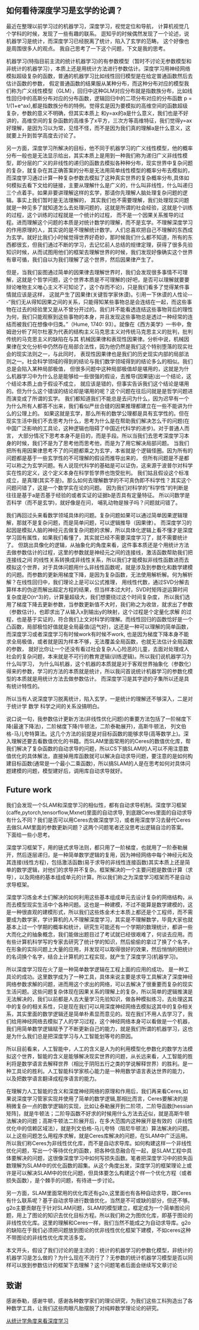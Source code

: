 ##  如何看待深度学习是玄学的论调？


最近在整理以前学习过的机器学习，深度学习，视觉定位和导航， 计算机视觉几个学科的时候，发现了一些有趣的联系。 逛知乎的时候偶然发现了一个论述，说
机器学习是统计，而深度学习已经脱离了统计，陷入了玄学的范畴。 这个好像也是周围很多人的观点。 我自己思考了一下这个问题，下文是我的思考。

机器学习(特指目前主流的统计机器学习)的有参数模型（暂时不讨论无参数模型和非统计的机器学习），本质上还是用统计方法进行参数估计。深度学习用神经网络模拟超级复杂的函数，普通的机器学习比如线性回归模型是在给定普通函数然后去估计函数的参数，
假定普通函数的结果服从某种分布，而这种分布对应的模型我们称为广义线性模型（GLM），回归中这种GLM对应分布就是指数族分布，比如线性回归中的高斯分布对应的分布函数，逻辑回归中的二项分布对应的分布函数 p = 1/(1+e^ax),都是指数族分布的特例。觉得玄是因为要模拟的高维空间的函数超级复杂，参数的意义不明确，但其实本质上
和y=ax的a是什么意义，我们也是不好讲的，高维空间的复杂函数的高维多了x平方，三次方等高维特征，我们觉得y=ax好理解，是因为习以为常，见怪不怪，而不是因为我们真的理解a是什么意义，这就要上升到哲学高度去讨论了。

另一方面，深度学习所解决的目标，他不同于机器学习的广义线性模型，他的概率分布一般也是无法显示给出，其实本质上是用到一种我们称为递归广义非线性模型，即分层的广义的非线性的递归的函数去模拟各种种分布，现实世界中复杂问题的复杂，就复杂在其正确答案的分布是无法用简单线性模型的概率分布去模拟的，
而深度学习通过计算一种复杂参数去模拟了这种真实世界的复杂概率分布,具体如何模拟去看下文给的链接，主要从理解什么是广义的，什么叫非线性，什么叫递归三个点着手。如果非要讲理解这样的玄学，那请你先理解人脑处理复杂问题的逻辑。事实上我们暂时是无法理解的，
其实我们也不需要理解，我们处理现实问题就是一种见多了就知道怎么去处理问题的，这就是所谓的社会经验，这就是个训练的过程，这个训练的过程就是一个统计的过程，
而不是一个因果关系推导的过程。进而理解这个问题的本质是对统计数学的理解，而不是玄学。不理解深度学习的作用原理的人，其实说的是不理解统计数学。人们总喜欢把自己不理解的东西成为玄学。就好比我们小时候觉得世界好奇妙，那时候我们什么都不知道，所有的东西都很玄，但我们通过不断的学习，去记忆前人总结的规律定理，获得了很多先验知识时候，从而试图用他们的框架去理解世界的时候，我们发现好像确实这个世界有章可循，我们自以为我们理解了这个世界，然后因果律产生了。

但是，当我们妄图通过简单的因果律去理解世界时，我们会发现很多事情不可理解，这就是个哲学问题，这个世界本质是不可理解的(好吧，是否可以理解就要要辩论唯物主义唯心主义不可知论了，这个存而不论)，只是我们看多了觉得某件事情就应该是这样，
这就产生了因果律(关键哲学家休谟)。引用一下休谟的人性论---“我们无从得知因果之间的关系，只能得知某些事物总是会连结在一起，而这些事物在过去的经验里又是从不曾分开过的。我们并不能看透连结这些事物背后的理性为何，我们只能观察到这些事物的本身，并且发现这些事物总是透过一种经常的连结而被我们在想像中归类。”（Hume, 1740: 93）。就像在《西方美学》一书中，詹姆逊分析了阿尔杜塞为代表的结构主义马克思主义对传统马克思主义的批判，批判传统的马克思主义的缺陷在与其
机械因果律和表现性因果律。分析中说，机械因果律在文化分析中仍然存在局部合法性，因为他仍然是我们这个特别堕落的现实社会的现实法则之一，与此同时，
表现性因果律也是我们的历史现实内部的局部法则之一。社会科学领域的得到的结论与我们数学领域得到的结论多么的相似。我们总是会陷入某种局部极值，
但很多问题中这种局部极值却是堪用的，这就是为什么机器学习中为什么总是能够给一些很强的假设，去推导(因果链)出一个结论，这个结论本质上由于假设不成立，
就应该是错的，但事实告诉我们这个结论是堪用的。但为什么这个错误的结论却是堪用的呢？这个问题在往后问就是是哲学问题进而演变成了所谓的玄学。
我们都知道我们不能总是去问为什么，因为迟早有一个为什么所有人都答不出来，我们看似严丝合缝的因果推理都建立在一些不能讲为什么的公理上的。
如果这就是玄学，那么所有的数学公理都是具有玄学性的。但在现实生活中我们不去思考为什么，思考为什么是在帮助我们解决怎么干的问题(在中国广泛影响的工具论，这种逻辑也阻碍了中国近代科学的进步)。对于普通人而言，
大部分情况下思考本身不是目的，而是手段。所以当我们去思考深度学习本身的时候，我们不是为了思考他而思考他，而是为了用它解决局部问题。
当我们把所有用因果律思考不了的问题都乘之为玄学，本省就是个逻辑怪圈。因为所有的问题都是基于一些玄学性的不可理解的假设而推导出来的，
但所有问题是不是都可以称之为玄学问题。有人说现代科学的基础是可以证伪，这来源于波普尔对科学实在性的定义，这个定义本身在科学哲学界也饱受批判。
我们姑且假设这个标准成立，是真理(其实不是)。那么如何去理解数学的不可真伪即不科学性？其实这个问题问错了，这是一个数学实在论的问题。
因为我们对科学的“科学性”的判断是往往是基于a是否基于经验的或者实证的证据b是否具有定量特征。 所以问数学是否科学（而不是玄学)，就好像是在问，
哺乳动物是猴子吗？问题就问错了。

我们再回过头来看数学领域具体的问题。复杂问题如果可以通过简单因果逻辑理解，那就不是复杂问题，而是简单问题，可以逻辑推导（因果律）。
而深度学习的起因是模拟人脑的神经元去做复杂问题的求解，所以具体化逻辑上看不懂才是深度学习固有属性，如果我们看懂了，其实就已经不需要深度学习了，就不需要统计了。
但跳出具像化的逻辑，从抽象化的角度来看，这件事本质还是个用统计方法去做参数估计的过程，这里的参数就是神经元之间的连接线，激活函数帮助我们把连接线之间
的线性关系转换成非线性关系，所以我们才能模拟非线性函数进而去模拟这个世界，对于具体问题用什么非线性函数呢，就是涉及到参数化和数学建模的问题。而参数的更新用梯度下降，是因为复杂函数，无法使用解析解。何为解析解？在线性回归中，我们理论上是可以公式推理，
用线性代数，通过SVD分解去算样本的伪逆而解出超定方程的结果，但当样本过大时，SVD时矩阵逆运算时间复杂度是O(n^3)的，计算量超级大，我们想要绕过这个时间复杂度，
所以我们选用了梯度下降去更新参数，当参数更新值不大时，我们称之为收敛，就求出了参数（参数估计)，也即求出了从输入x到输出y的映射，这个过程是个定量化求解
的过程，也是基于实证的，符合我们上文对科学的理解。而线性回归的函数恰好是一个凸函数，局部极恰好值就是全局最值(运气好)，这还是一种可以理解的简单函数，
而深度学习或者深度学习有时候work有时候不work, 也是因为梯度下降本身不能求全局极值，或者就是因为样本不够，无法覆盖全局函数，也就无法估计全局函数的参数，
就好比你让一个还没有看过社会复杂人心险恶的儿童，去面对处理成人社会的复杂问题，本来就是不可行的教育逻辑(训练逻辑)。所以我们说机器学习为什么叫学习，
为什么叫机器，这个机器的本质就是对于客观世界抽象化（参数化）得来的参数，学习的方法的本质就是统计，所以我问首说统计机器学习的参数化模型的本质就是用统计方法去做参数估计。
而深度学习是其字迹的子集所以还是具有统计特性的。

所以当有人说深度学习脱离统计，陷入玄学，一是统计的理解还不够深入，二是对于统计学 数学 科学之间的关系没搞明白。


说口说一句，我参数估计更新方法(非线性优化问题)的重要方法包括了一阶梯度下降(最速下降法)，二阶梯度下降(牛顿法，二阶泰勒展开)，高斯牛顿法， 列文伯格-马儿夸特算法。这几个方法的前提是对目标函数的能够求导(高等数学上)。深入理解还要去看数值优化的书籍。而SLAM里面常用的的Ceres的数值优化库，帮我们解决了复杂函数的自动求导的问题，所以CS下搞SLAM的人可以不用注意数值优化的具体解法，直接掉用库函数就可以解决自动求导问题，要注意的是如何构建目标函数(通常是一个最小二乘函数)，所以搞SLAM的人是在思考如何对具体问题建模的问题，模型建好后，调用库自动求导就好。

## Future work

我们会发现一个SLAM和深度学习的相似性，都有自动求导机制。深度学习框架(caffe,pytorch,tensorflow,Mxnet)里面的自动求导, 到底跟Ceres里面的自动求导有什么不同？我们是否可以用Ceres去做深度学习，或者用深度学习去替代Ceres去做SLAM里面的参数更新问题？这两个问题笔者还没思考出逻辑自洽的答案。 下面给一些小思考。

深度学习框架下，用的链式求导法则，都只用了一阶梯度，也就用了一阶泰勒展开，然后逐层递归，是一种简单数学逻辑的复用，因为神经网络中每个神经元和及其连接(线性方程)，包括激活函数(易于求导的非线性连接函数)其实本质上还是简单的数学逻辑，对他们的求导并不复杂。框架解决的一个主要问题是数值计算（求导），以及网络的基本组成单元的计算。所以我们称之为深度学习框架而不是自动求导框架。

深度学习炼金术士们解决的如何利用这些基本组成单元去设计复杂的网络结构，从而去模型现实生活中个各种问题。这也是一种建模，不过不能算是数学建模的，这是一种很直观的建模形式，所以我们这些炼金术士本质上都还是个工程师，而不需要成为数学家，学计算机的人不理解深度学习，其实是不理解数学，毕竟大家也就基本上过一个学期的概率和统计，研究生可能还有一个学期的数理统计，都讲一些大而化之的抽象概念，我们能做出题目过了考试就已经很艰难了，何谈去应用。而有些计算机科学写的专家去研究了统计学的知识，然后偷偷的拿过了换了个名字，在形象的实际问题上大量的应用，并发现可以取得很好的效果，然后悄悄的把统计的名词换个名字，结合上计算机的工程实现，就产生了深度学习(机器学习)。

所以深度学习现在火了是一种简单数学逻辑在工程上面的应用的成功， 是一种工具论的成功。这里数学成为了一种工具，具体来说主要是求导工具解决了深度神经网络参数求解的问题，进而用这个求出的网络，可以去解决了很重要而复杂的现实生活问题。这些问题复杂体现在因果关系的理解上的复杂，所以简单的逻辑推演是无法解决的，我们以前都是人去大量学习先验知识，做各种模拟练习，去处理这其中的复杂的相关系性，只是现在我们可以用深度神经网络去模拟这其中的复杂相关系，其实里面的数学逻辑还是简单朴素显而意见的。现在我们不用人去学习了，我们给用神经网络去模拟了人的学习过程，这个神经网络本身可以看做是一个机器，我们用简单数学逻辑赋予了不断更新自己的能力，就是我们所谓的机器学习，这也是为什么我们总是把深度学习与人工智能划等号的原因。

所以目前看来，人工智能中，人工的含义是人为的利用模型化参数化的数学方法模拟这个世界，智能的含义是能够解决现实世界的问题，从长远来看，人工智能的胜利将是数学语言去解释世界（相比于阴阳五行之类的学说解释世界）的胜利。是一种工具论的胜利。人工智能科学家核心能力是一种用数学语言表达世界的能力， 以及把数学语言翻译成程序语言的能力。

在理解力人工智能的含义和深度神经网络的原理和作用后，我们再来看Ceres,如果说深度学习管家实现并使用了简单的数学逻辑,那相比而言，Ceres要解决的是稍微复杂一点的数学逻辑的实现，比如让泰勒展开到二阶项，二阶导函数[hessian矩阵]，就是牛顿法；二阶导函数不好求的时候用什么方法去近似，就是高斯牛顿法解决的问题；高斯牛顿法二阶展开后，在多大范围内这种展开是有效的（非线性优化中的信赖区域法），就是列文伯格-马儿夸特（阻尼牛顿法）算法解决的问题。以上这些问题怎么用程序求解，就是Ceres库解决的问题，在SLAM中广泛运用。所以我们称Ceres为非线性优化库，而不是自动求导库。如何构建这样一个非线性优化问题，写出一个等待优化的函数，把各种信息融合在一起，是SLAM工程中具体要解决的问题，这很像深度学习中如何写损失函数。笔者把深度学习中的损失函数理解为SLAM中的优化函数的超集。从这个角度出发，深度学习的框架理论上或许是可以解决SLAM中的优化问题，但具体要怎么构建这个样一个优化方程（或者损失函数），是个棘手的问题，有待进一步讨论。

另一方面，SLAM里面常用的优化库还有g2o,这里面也有各种自动求导，跟Ceres有什么联系呢？基于自动求导进行数值优化，当然是不可或缺的部分，但还不够。g2o主要贡献在于针对SLAM问题，SLAM的模型建立，框定成为一个简单图论问题，用上了图论的知识去优化目标方程。所以我们称之为图优化库，即基于图论的非线性优化库。这里的理解和Ceres一样，我们当然不能成之为自动求导库。g2o的缺陷在于我们必须把问题放到图论的优非线性优化框架下建模，不如ceres这种不带图论的非线性优化库灵活多变。

本文开头，假设了我们讨论的是主流的：统计的机器学习的参数化模型，非统计的机器学习是怎么做的？为什么现在不流行了？无参数的统计机器学习模型是否以同样可以放到参数估计的框架下去理解？这个问题笔者后面会继续写文章讨论


## 致谢

感谢泰勒，感谢牛顿，感谢各种数学家们的理论研究，为我们这些工科狗造出了各种数学工具，让我们这些肉眼凡胎摆脱了对纯粹数学理论论的研究。

[从统计学角度来看深度学习](https://cosx.org/2015/05/a-statistical-view-of-deep-learning-i-recursive-glms/)
